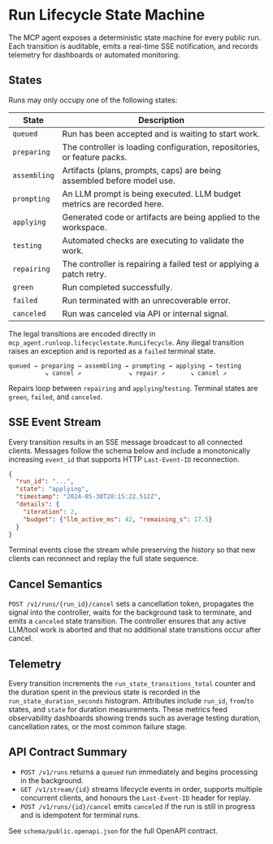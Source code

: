 # Run Lifecycle State Machine

The MCP agent exposes a deterministic state machine for every public run.  Each
transition is auditable, emits a real-time SSE notification, and records
telemetry for dashboards or automated monitoring.

## States

Runs may only occupy one of the following states:

| State | Description |
| --- | --- |
| `queued` | Run has been accepted and is waiting to start work. |
| `preparing` | The controller is loading configuration, repositories, or feature packs. |
| `assembling` | Artifacts (plans, prompts, caps) are being assembled before model use. |
| `prompting` | An LLM prompt is being executed.  LLM budget metrics are recorded here. |
| `applying` | Generated code or artifacts are being applied to the workspace. |
| `testing` | Automated checks are executing to validate the work. |
| `repairing` | The controller is repairing a failed test or applying a patch retry. |
| `green` | Run completed successfully. |
| `failed` | Run terminated with an unrecoverable error. |
| `canceled` | Run was canceled via API or internal signal. |

The legal transitions are encoded directly in
`mcp_agent.runloop.lifecyclestate.RunLifecycle`.  Any illegal transition raises
an exception and is reported as a `failed` terminal state.

```
queued → preparing → assembling → prompting → applying → testing
          ↘ cancel ↗             ↘ repair ↗       ↘ cancel ↗
```

Repairs loop between `repairing` and `applying`/`testing`.  Terminal states are
`green`, `failed`, and `canceled`.

## SSE Event Stream

Every transition results in an SSE message broadcast to all connected clients.
Messages follow the schema below and include a monotonically increasing
`event_id` that supports HTTP `Last-Event-ID` reconnection.

```json
{
  "run_id": "...",
  "state": "applying",
  "timestamp": "2024-05-30T20:15:22.512Z",
  "details": {
    "iteration": 2,
    "budget": {"llm_active_ms": 42, "remaining_s": 17.5}
  }
}
```

Terminal events close the stream while preserving the history so that new
clients can reconnect and replay the full state sequence.

## Cancel Semantics

`POST /v1/runs/{run_id}/cancel` sets a cancellation token, propagates the signal
into the controller, waits for the background task to terminate, and emits a
`canceled` state transition.  The controller ensures that any active LLM/tool
work is aborted and that no additional state transitions occur after cancel.

## Telemetry

Every transition increments the `run_state_transitions_total` counter and the
duration spent in the previous state is recorded in the
`run_state_duration_seconds` histogram.  Attributes include `run_id`,
`from`/`to` states, and `state` for duration measurements.  These metrics feed
observability dashboards showing trends such as average testing duration,
cancellation rates, or the most common failure stage.

## API Contract Summary

* `POST /v1/runs` returns a `queued` run immediately and begins processing in
  the background.
* `GET /v1/stream/{id}` streams lifecycle events in order, supports multiple
  concurrent clients, and honours the `Last-Event-ID` header for replay.
* `POST /v1/runs/{id}/cancel` emits `canceled` if the run is still in progress
  and is idempotent for terminal runs.

See `schema/public.openapi.json` for the full OpenAPI contract.
